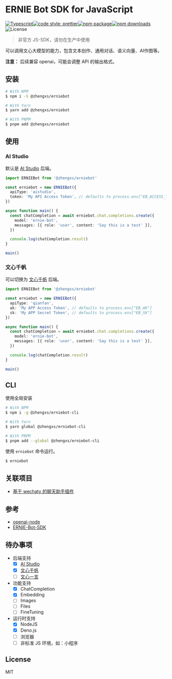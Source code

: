 # ERNIE Bot SDK for JavaScript

[![Typescript](https://img.shields.io/badge/lang-typescript-informational?style=flat-square)](https://www.typescriptlang.org)[![code style: prettier](https://img.shields.io/badge/code_style-prettier-ff69b4.svg?style=flat-square)](https://github.com/prettier/prettier)[![npm package](https://img.shields.io/npm/v/@zhengxs/erniebot.svg?style=flat-square)](https://www.npmjs.com/package/@zhengxs/erniebot)[![npm downloads](https://img.shields.io/npm/dt/@zhengxs/erniebot.svg?style=flat-square)](https://www.npmjs.com/package/@zhengxs/erniebot)![License](https://img.shields.io/npm/l/@zhengxs/js.tree.svg?style=flat-square)

> 非官方 JS-SDK，请勿在生产中使用

可以调用文心大模型的能力，包含文本创作、通用对话、语义向量、AI作图等。

**注意：** 后续兼容 openai，可能会调整 API 的输出格式。

## 安装

```sh
# With NPM
$ npm i -S @zhengxs/erniebot

# With Yarn
$ yarn add @zhengxs/erniebot

# With PNPM
$ pnpm add @zhengxs/erniebot
```

## 使用

### AI Studio

默认是 [AI Studio](https://aistudio.baidu.com) 后端。

```ts
import ERNIEBot from '@zhengxs/erniebot'

const erniebot = new ERNIEBot({
  apiType: 'aistudio',
  token: 'My API Access Token', // defaults to process.env["EB_ACCESS_TOKEN"]
})

async function main() {
  const chatCompletion = await erniebot.chat.completions.create({
    model: 'ernie-bot',
    messages: [{ role: 'user', content: 'Say this is a test' }],
  })

  console.log(chatCompletion.result)
}

main()
```

### 文心千帆

可以切换为 [文心千帆](https://cloud.baidu.com/product/wenxinworkshop) 后端。

```ts
import ERNIEBot from '@zhengxs/erniebot'

const erniebot = new ERNIEBot({
  apiType: 'qianfan',
  ak: 'My APP Access Token', // defaults to process.env["EB_AK"]
  sk: 'My APP Secret Token', // defaults to process.env["EB_SK"]
})

async function main() {
  const chatCompletion = await erniebot.chat.completions.create({
    model: 'ernie-bot',
    messages: [{ role: 'user', content: 'Say this is a test' }],
  })

  console.log(chatCompletion.result)
}

main()
```

## CLI

使用全局安装

```sh
# With NPM
$ npm i -g @zhengxs/erniebot-cli

# With Yarn
$ yarn global @zhengxs/erniebot-cli

# With PNPM
$ pnpm add --global @zhengxs/erniebot-cli
```

使用 `erniebot` 命令运行。

```sh
$ erniebot
```

## 关联项目

- [基于 wechaty 的聊天助手插件](https://github.com/zhengxs2018/wechaty-plugin-assistant)

## 参考

- [openai-node](https://github.com/openai/openai-node)
- [ERNIE-Bot-SDK](https://github.com/PaddlePaddle/ERNIE-Bot-SDK)

## 待办事项

- 后端支持
  - [x] [AI Studio](https://aistudio.baidu.com/)
  - [x] [文心千帆](https://cloud.baidu.com/product/wenxinworkshop)
  - [ ] [文心一言](https://yiyan.baidu.com)
- 功能支持
  - [x] ChatCompletion
  - [x] Embedding
  - [ ] Images
  - [ ] Files
  - [ ] FineTuning
- 运行时支持
  - [x] NodeJS
  - [x] Deno.js
  - [ ] 浏览器
  - [ ] 非标准 JS 环境，如：小程序

## License

MIT

